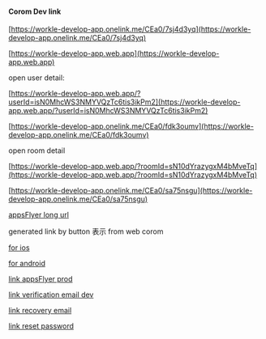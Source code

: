 #### Corom Dev link

[https://workle-develop-app.onelink.me/CEa0/7sj4d3yq](https://workle-develop-app.onelink.me/CEa0/7sj4d3yq)

[https://workle-develop-app.web.app](https://workle-develop-app.web.app)

open user detail:

[https://workle-develop-app.web.app/?userId=isN0MhcWS3NMYVQzTc6tis3ikPm2](https://workle-develop-app.web.app/?userId=isN0MhcWS3NMYVQzTc6tis3ikPm2)

[https://workle-develop-app.onelink.me/CEa0/fdk3oumv](https://workle-develop-app.onelink.me/CEa0/fdk3oumv)

open room detail

[https://workle-develop-app.web.app/?roomId=sN10dYrazygxM4bMveTq](https://workle-develop-app.web.app/?roomId=sN10dYrazygxM4bMveTq)

[https://workle-develop-app.onelink.me/CEa0/sa75nsgu](https://workle-develop-app.onelink.me/CEa0/sa75nsgu)

[appsFlyer long url](https://workle-develop-app.onelink.me/CEa0?af_xp=custom&pid=open-room-detail&deep_link_value=https%3A%2F%2Fworkle-develop-app.web.app%2F%3FroomId%3DsN10dYrazygxM4bMveTq&af_dp=coromdev%3A%2F%2F)


generated link by button 表示 from web corom

[for ios](https://workle-develop-app.onelink.me/CEa0/tkvk9az4/?deep_link_value=https%3A%2F%2Fworkle-develop-app.web.app%2F%3FroomId%3Du0Zj0CoQacfDKtcVKfEM%26source%3Dgithub.com%26medium%3Dreferral%26campaign%3D%26content%3D&isi=1592437930&ibi=jp.workeasy.corom.develop&af_force_deeplink=1&af_og_title=corom｜アーティストのためのライブ空間アプリ&af_og_description=corom（コロム）は、アーティストのためのライブ空間アプリです。&af_og_image=https://storage.googleapis.com/production-os-assets/assets/913beb5b-18ec-46a2-a7bd-954366de68f0&af_pt=123500411&af_mt=12)

[for android](https://workle-develop-app.onelink.me/CEa0/tkvk9az4/?deep_link_value=https%3A%2F%2Fworkle-develop-app.web.app%2F%3FroomId%3Du0Zj0CoQacfDKtcVKfEM%26source%3Dgithub.com%26medium%3Dreferral%26campaign%3D%26content%3D&af_android_package_name=jp.workeasy.corom.develop&af_og_title=corom｜アーティストのためのライブ空間アプリ&af_og_description=corom（コロム）は、アーティストのためのライブ空間アプリです。&af_og_description=https://storage.googleapis.com/production-os-assets/assets/913beb5b-18ec-46a2-a7bd-954366de68f0&pid=github.com&af_channel=referral)


[link appsFlyer prod](https://link.corom.app/R8xR/ite014cg)


[link verification email dev](https://workle-develop-app.web.app/verification?mode=verifyEmail&oobCode=etgytpcKPmtL9fMv87a1v3-rKsvlOKw6UDnAnTtlfRUAAAGRcu_IUw&apiKey=AIzaSyCQBDxivBKjDMydptiQGcEFREUAq1QaRw4&lang=ja)

[link recovery email](https://workle-develop-app.web.app/verification?mode=recoverEmail&oobCode=eeCO12DTJAmAnaaMlvWBIpSPC6eE8YqpbOi2U80RFrcAAAGRczNjRg&apiKey=AIzaSyCQBDxivBKjDMydptiQGcEFREUAq1QaRw4&lang=ja)

[link reset password](https://workle-develop-app.web.app/verification?mode=resetPassword&oobCode=eeCO12DTJAmAnaaMlvWBIpSPC6eE8YqpbOi2U80RFrcAAAGRczNjRg&apiKey=AIzaSyCQBDxivBKjDMydptiQGcEFREUAq1QaRw4&lang=ja)
